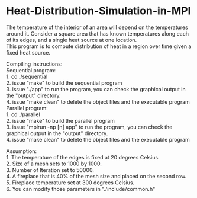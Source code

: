 # Heat-Distribution-Simulation-in-MPI  
The temperature of the interior of an area will depend on the temperatures around it. Consider
a square area that has known temperatures along each of its edges, and a single heat source at
one location.   
This program is to compute distribution of heat in a region over time given a fixed heat source.  


Compiling instructions:  
    Sequential program:  
        1. cd ./sequential  
        2. issue "make" to build the sequential program  
        3. issue "./app" to run the program, you can check the graphical output in the "output" directory.   
        4. issue "make clean" to delete the object files and the executable program  
    Parallel program:  
        1. cd ./parallel  
        2. issue "make" to build the parallel program  
        3. issue "mpirun -np [n] app" to run the program, you can check the graphical output in the "output" directory.   
        4. issue "make clean" to delete the object files and the executable program  

Assumption:  
    1. The temperature of the edges is fixed at 20 degrees Celsius.  
    2. Size of a mesh sets to 1000 by 1000.  
    3. Number of Iteration set to 50000.   
    4. A fireplace that is 40% of the mesh size and placed on the second row.   
    5. Fireplace temperature set at 300 degrees Celsius.  
    6. You can modify those parameters in "./include/common.h"  
